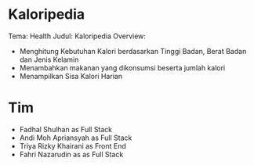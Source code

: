 # Kaloripedia
Tema: Health 
Judul: Kaloripedia
Overview:  
- Menghitung Kebutuhan Kalori berdasarkan Tinggi Badan, Berat Badan dan Jenis Kelamin 
- Menambahkan makanan yang dikonsumsi beserta jumlah kalori 
- Menampilkan Sisa Kalori Harian

# Tim
- Fadhal Shulhan as Full Stack
- Andi Moh Apriansyah as Full Stack
- Triya  Rizky Khairani as Front End 
- Fahri Nazarudin as as Full Stack
